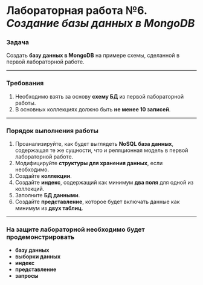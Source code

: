 # Лабораторная работа №6. *Создание базы данных в MongoDB*

### Задача

Создать **базу данных в MongoDB** на примере схемы, сделанной в первой лабораторной работе.

---

### Требования

1. Необходимо взять за основу **схему БД** из первой лабораторной работы.
2. В основных коллекциях должно быть **не менее 10 записей**.

---

### Порядок выполнения работы

1. Проанализируйте, как будет выглядеть **NoSQL база данных**, содержащая те же сущности, что и реляционная модель в первой лабораторной работе.
2. Модифицируйте **структуры для хранения данных**, если необходимо.
3. Создайте **коллекции**.
4. Создайте **индекс**, содержащий как минимум **два поля** для одной из коллекций.
5. Заполните **БД данными**.
6. Создайте **представление**, которое будет включать данные как минимум из **двух таблиц**.

---

### На защите лабораторной необходимо будет продемонстрировать

- **базу данных**
- **выборки данных**
- **индекс**
- **представление**
- **запросы**  
